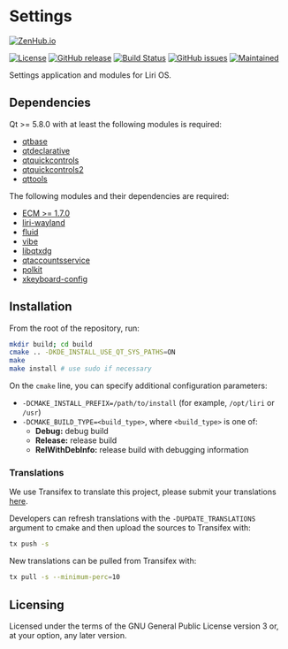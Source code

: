 Settings
========

[![ZenHub.io](https://img.shields.io/badge/supercharged%20by-zenhub.io-blue.svg)](https://zenhub.io)

[![License](https://img.shields.io/badge/license-GPLv3.0%2B-blue.svg)](https://www.gnu.org/licenses/gpl-3.0.html)
[![GitHub release](https://img.shields.io/github/release/lirios/settings.svg)](https://github.com/lirios/settings)
[![Build Status](https://travis-ci.org/lirios/settings.svg?branch=develop)](https://travis-ci.org/lirios/settings)
[![GitHub issues](https://img.shields.io/github/issues/lirios/settings.svg)](https://github.com/lirios/settings/issues)
[![Maintained](https://img.shields.io/maintenance/yes/2017.svg)](https://github.com/lirios/settings/commits/develop)

Settings application and modules for Liri OS.

## Dependencies

Qt >= 5.8.0 with at least the following modules is required:

 * [qtbase](http://code.qt.io/cgit/qt/qtbase.git)
 * [qtdeclarative](http://code.qt.io/cgit/qt/qtdeclarative.git)
 * [qtquickcontrols](http://code.qt.io/cgit/qt/qtquickcontrols.git)
 * [qtquickcontrols2](http://code.qt.io/cgit/qt/qtquickcontrols2.git)
 * [qttools](http://code.qt.io/cgit/qt/qttools.git)

The following modules and their dependencies are required:

 * [ECM >= 1.7.0](http://quickgit.kde.org/?p=extra-cmake-modules.git)
 * [liri-wayland](https://github.com/lirios/liri-wayland.git)
 * [fluid](https://github.com/lirios/fluid.git)
 * [vibe](https://github.com/lirios/vibe.git)
 * [libqtxdg](https://github.com/lxde/libqtxdg.git)
 * [qtaccountsservice](https://github.com/lirios/qtaccountsservice.git)
 * [polkit](https://cgit.freedesktop.org/polkit/)
 * [xkeyboard-config](https://cgit.freedesktop.org/xkeyboard-config)

## Installation

From the root of the repository, run:

```sh
mkdir build; cd build
cmake .. -DKDE_INSTALL_USE_QT_SYS_PATHS=ON
make
make install # use sudo if necessary
```

On the `cmake` line, you can specify additional configuration parameters:

 * `-DCMAKE_INSTALL_PREFIX=/path/to/install` (for example, `/opt/liri` or `/usr`)
 * `-DCMAKE_BUILD_TYPE=<build_type>`, where `<build_type>` is one of:
   * **Debug:** debug build
   * **Release:** release build
   * **RelWithDebInfo:** release build with debugging information

### Translations

We use Transifex to translate this project, please submit your
translations [here](https://www.transifex.com/hawaii/system-preferences/dashboard/).

Developers can refresh translations with the `-DUPDATE_TRANSLATIONS` argument to cmake
and then upload the sources to Transifex with:

```sh
tx push -s
```

New translations can be pulled from Transifex with:

```sh
tx pull -s --minimum-perc=10
```

## Licensing

Licensed under the terms of the GNU General Public License version 3 or,
at your option, any later version.
